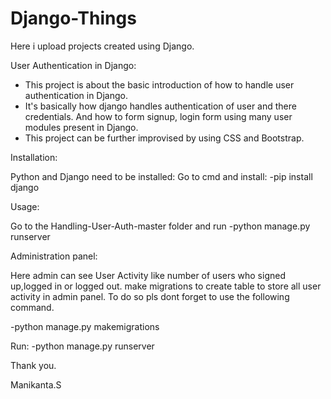 # Django-Things
Here i upload projects created using Django.

User Authentication in Django:

* This project is about the basic introduction of how to handle user authentication in Django.
* It's basically how django handles authentication of user and there credentials. And how to form signup, login form using many user modules present in Django.
* This project can be further improvised by using CSS and Bootstrap.

Installation:

Python and Django need to be installed:
Go to cmd and install:
-pip install django

Usage:

Go to the Handling-User-Auth-master folder and run
-python manage.py runserver

Administration panel:

Here admin can see User Activity like number of users who signed up,logged in or logged out.
make migrations to create table to store all user activity in admin panel.
To do so pls dont forget to use the following command.

-python manage.py makemigrations

Run:
-python manage.py runserver

Thank you.

Manikanta.S
